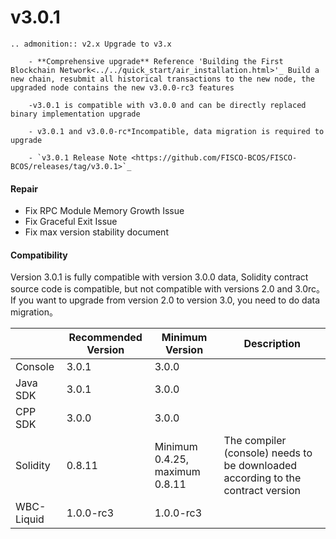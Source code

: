 # v3.0.1

```eval_rst
.. admonition:: v2.x Upgrade to v3.x

    - **Comprehensive upgrade** Reference 'Building the First Blockchain Network<../../quick_start/air_installation.html>'_ Build a new chain, resubmit all historical transactions to the new node, the upgraded node contains the new v3.0.0-rc3 features

    -v3.0.1 is compatible with v3.0.0 and can be directly replaced binary implementation upgrade

    - v3.0.1 and v3.0.0-rc*Incompatible, data migration is required to upgrade

    - `v3.0.1 Release Note <https://github.com/FISCO-BCOS/FISCO-BCOS/releases/tag/v3.0.1>`_
```



#### Repair

* Fix RPC Module Memory Growth Issue
* Fix Graceful Exit Issue
* Fix max version stability document

#### Compatibility

Version 3.0.1 is fully compatible with version 3.0.0 data, Solidity contract source code is compatible, but not compatible with versions 2.0 and 3.0rc。If you want to upgrade from version 2.0 to version 3.0, you need to do data migration。

|            | Recommended Version| Minimum Version| Description|
| ---------- | --------- | ------------------------ | ---------------------------------- |
| Console    | 3.0.1     | 3.0.0                    |                                    |
| Java SDK   | 3.0.1     | 3.0.0                    |                                    |
| CPP SDK    | 3.0.0     | 3.0.0                    |                                    |
| Solidity   | 0.8.11    | Minimum 0.4.25, maximum 0.8.11| The compiler (console) needs to be downloaded according to the contract version|
| WBC-Liquid | 1.0.0-rc3 | 1.0.0-rc3                |                                    |
